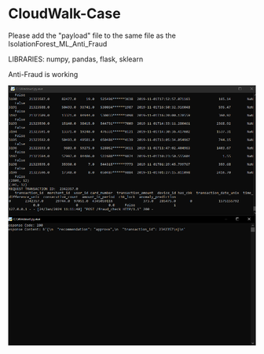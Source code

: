 # CloudWalk-Case

Please add the "payload" file to the same file as the IsolationForest_ML_Anti_Fraud

LIBRARIES: numpy, pandas, flask, sklearn

Anti-Fraud is working

![alt text](https://github.com/offujimori/CloudWalk-Case/blob/main/Production_AntiFraud.png)

